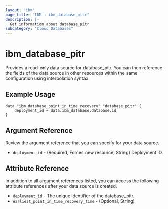 ```yaml
---
layout: "ibm"
page_title: "IBM : ibm_database_pitr"
description: |-
  Get information about database_pitr
subcategory: "Cloud Databases"
---
```


# ibm_database_pitr

Provides a read-only data source for database_pitr. You can then reference the fields of the data source in other resources within the same configuration using interpolation syntax.

## Example Usage

```hcl
data "ibm_database_point_in_time_recovery" "database_pitr" {
	deployment_id = data.ibm_database.database.id
}
```

## Argument Reference

Review the argument reference that you can specify for your data source.

* `deployment_id` - (Required, Forces new resource, String) Deployment ID.

## Attribute Reference

In addition to all argument references listed, you can access the following attribute references after your data source is created.

* `deployment_id` - The unique identifier of the database_pitr.
* `earliest_point_in_time_recovery_time` - (Optional, String) 

